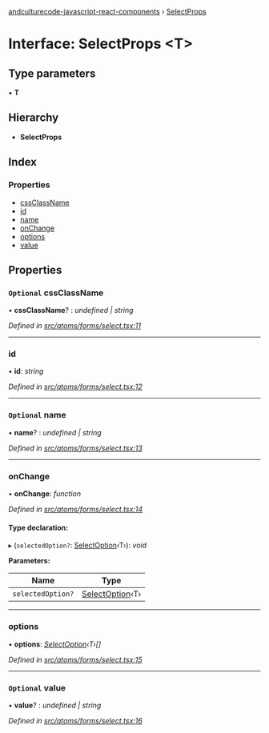 [andculturecode-javascript-react-components](../README.md) › [SelectProps](selectprops.md)

# Interface: SelectProps <**T**>

## Type parameters

▪ **T**

## Hierarchy

* **SelectProps**

## Index

### Properties

* [cssClassName](selectprops.md#optional-cssclassname)
* [id](selectprops.md#id)
* [name](selectprops.md#optional-name)
* [onChange](selectprops.md#onchange)
* [options](selectprops.md#options)
* [value](selectprops.md#optional-value)

## Properties

### `Optional` cssClassName

• **cssClassName**? : *undefined | string*

*Defined in [src/atoms/forms/select.tsx:11](https://github.com/AndcultureCode/AndcultureCode.JavaScript.React.Components/blob/29c8649/src/atoms/forms/select.tsx#L11)*

___

###  id

• **id**: *string*

*Defined in [src/atoms/forms/select.tsx:12](https://github.com/AndcultureCode/AndcultureCode.JavaScript.React.Components/blob/29c8649/src/atoms/forms/select.tsx#L12)*

___

### `Optional` name

• **name**? : *undefined | string*

*Defined in [src/atoms/forms/select.tsx:13](https://github.com/AndcultureCode/AndcultureCode.JavaScript.React.Components/blob/29c8649/src/atoms/forms/select.tsx#L13)*

___

###  onChange

• **onChange**: *function*

*Defined in [src/atoms/forms/select.tsx:14](https://github.com/AndcultureCode/AndcultureCode.JavaScript.React.Components/blob/29c8649/src/atoms/forms/select.tsx#L14)*

#### Type declaration:

▸ (`selectedOption?`: [SelectOption](selectoption.md)‹T›): *void*

**Parameters:**

Name | Type |
------ | ------ |
`selectedOption?` | [SelectOption](selectoption.md)‹T› |

___

###  options

• **options**: *[SelectOption](selectoption.md)‹T›[]*

*Defined in [src/atoms/forms/select.tsx:15](https://github.com/AndcultureCode/AndcultureCode.JavaScript.React.Components/blob/29c8649/src/atoms/forms/select.tsx#L15)*

___

### `Optional` value

• **value**? : *undefined | string*

*Defined in [src/atoms/forms/select.tsx:16](https://github.com/AndcultureCode/AndcultureCode.JavaScript.React.Components/blob/29c8649/src/atoms/forms/select.tsx#L16)*

